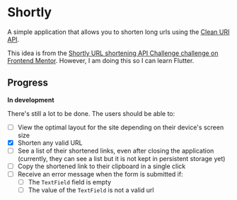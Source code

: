 # Shortly

A simple application that allows you to shorten long urls using the [Clean URI API](https://cleanuri.com/docs).

This idea is from the [Shortly URL shortening API Challenge challenge on Frontend Mentor](https://www.frontendmentor.io/challenges/url-shortening-api-landing-page-2ce3ob-G).
However, I am doing this so I can learn Flutter.

## Progress

**In development**

There's still a lot to be done. The users should be able to:

- [ ] View the optimal layout for the site depending on their device's screen size
- [x] Shorten any valid URL
- [ ] See a list of their shortened links, even after closing the application (currently, they can see a list but it is not kept in persistent storage yet)
- [ ] Copy the shortened link to their clipboard in a single click
- [ ] Receive an error message when the form is submitted if:
  - [ ] The `TextField` field is empty
  - [ ] The value of the `TextField` is not a valid url

